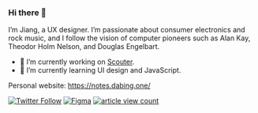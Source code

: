 ### Hi there 👋

I’m Jiang, a UX designer. I’m passionate about consumer electronics and rock music, and I follow the vision of computer pioneers such as Alan Kay, Theodor Holm Nelson, and Douglas Engelbart.

- 🔭 I’m currently working on [Scouter](https://github.com/draJiang/scouter-extension).
- 🌱 I’m currently learning UI design and JavaScript.

Personal website: https://notes.dabing.one/

[![Twitter Follow](https://img.shields.io/twitter/follow/arui_kisi?style=social)](https://twitter.com/arui_kisi) [![Figma](https://img.shields.io/badge/dynamic/json?logoColor=7E71F8&label=plugins&style=social&logo=figma&query=meta.length&url=https%3A%2F%2Fwww.figma.com%2Fapi%2Fplugins%2Fprofile%2F923515618965061354%3F)](https://www.figma.com/@jiangzilong) [![article view count](https://img.shields.io/badge/dynamic/json?color=red&style=social&logo=data:image/png;base64,iVBORw0KGgoAAAANSUhEUgAAAGAAAABgCAYAAADimHc4AAAF0klEQVR4nO1dvW7jOBD2I7gkh426pHS127pIeiN5AdsvsH4CIw8gwL1dpHaV0mWqu1aNLCrAAkbWwAKBYTiCcTBwgMEr/HN7e5aoH5JDS/qAAVIEtvV9nBlySI4ajRo1atSoIYPnOM05Y605Y60AoBMAdDhhXU5Y9/A3aXNC2nPGWti/9erhOU4zAOiElI04pa8hBS%20ksOEURAZbhBReQspGnLCu5zhN7OeyFp7jNDkh7TmBp5CCl5HojKKwUQDQwX5mK8AJaYeUjXKMbiV28A7SxubBKE6jXfNIzygEeJywLjY3WvFvXLeH%20MoIYduITyNEKfKE5zjNw0wGn9RcBvDMCXGwecyF46hHSa6q7eq8IaB0UBbyzyJQOsDmVYqrDzkSCym8YHMciwP58IJNkgERPOtW1XPGWpzCApscgyJsrKk5Hef2pYr3qQ17FT1nrFVZ8o%20G5gme4zR5hcJOnIUUNsbXClVJuBlE8IwKUOapZgERzExRA0oH2A9rq2lfrFV6xpNWBF1li2Pcr8mXmLakXMf9TCKozQeckDb2Q%20m0t5tbsbi7F8teX6xcV3xOp%20Lnt0Ghz1QWig7zffqKTZJqoj%20GQ7EeT8TO98U%20isQlFBEhpLBRIgAnrItNnG6i47CdzYr9FhXbmzZvJaoiWpcAhb0gAOhgk2yC6DjsfL/47y/iBaZjPxbRcViPJ4WfKbcXHGv8lSD6EvZRJN4fHtU8c56y9ZzAk0rS3x8excp1rSP6Ena%20L5a9vrpBB/CciXzVpebtbIbNaSz2USR2vi8%20p1PxMRyKxd29co/PHIZUJt9lr4/N8f9wGuGLu3vxdnOrnPDLYShDMuYAz6q%20%20HM6NUruPorE3z9%20JP6PiuSawwvSlyeuIfz8GjpWriveHx7PI3pxd2%20jAOnCECfEUfnFqgTY%20f5/iE76ThsF4BREqiqp6sXXejxRIkAW0mwVINWGjcr4f4mMU%20jYzmZi5brnZKiStO9fvlopQKo8oGuz/URy3KxDJWmyz1q5LooAnNJXuQcgHTWpggCpEjHOyKiGAJyCSDxXqrP%20Y5MAH8MhmgCJdSHMrUeVAsgSei1ApQVIKElgbj%20qFOD94dFaARLXArUAtQDVFgBzD7gqAiTmgLIIINuDQPWApANbZZkFyQTAXIjJBFBairZVgM/pFE2AxHXAcS%2049AIUPvFWTAAnVoBGoxzFuLebWysFSFmMwzmIq7qGn3T0RcmJt3wCyO%20SYd0DUC3AzvdjP2sfRSgCpDofhLUYUy2AbCtUx/kfmc0JPEkFwErEqgX4%20W2Q%20Hkoa4G0V5c4QiJWLYAsEZsOQ5lOx2HkAR0b6bIjMUWvIWUUIP3BLIyShA4BZGHIpBdkvjNm%20kqqDgFkYciUF4QUNpl7DJkOQ7rO8sjOpprwglzXVk1v0OsSII0X6C7O5b6yyg3OhmQCFLkwsXJdqQjfv3zV9WyLXOQ3GmYXZUkC7KOoEEFvN7fSI%20u6KqSpFl82eEFSqFARImQV0qIix43%20wg3%20THlBnADb2UzZLRbZukD16rjw6DftBb/OWPZRJNbjifIrRH/98WesAIqnpMVH/1kAg1uVy15fLHt9rXe3lr2%20WI8nYjubie1sJtbjiborqUdT3jeo7hGX3rS0L8Pcrrwm09rUtex9g5SY7hdA1E374i2kbKSV/BPqfHDBAJ6NNvW2uY%20QaUPpqF53UTyTj9dJHfNKkw0WUtigv96kqjOjQ39QS155VbU29laM/N9xzAmlT8yHl71Z/Gqrck9R6at174%205BNXtzmywkLLRVZB/QlmSs1XJNis8x2mq7r5i1uir1fE%20LY7esMAnNLUtrnbUJ%20FYyLNWiJDCJqB0cFWxPg8sFGJRCeJ/RwDQwcoRIYVNSOFlzlircsRfwkkMnSvqE%20mcsG5NegI4IU5A6eDgHfnurB3J9kIKL3MCT9a8%20/GawQlpBwCdAKDDCesGlA7OBtDhhLTrkFKjRo0aqfEPTet8XSy2Km4AAAAASUVORK5CYII=&label=article%20view%20count&query=data.article_view_count&url=https%3A%2F%2Fsspai.com%2Fapi%2Fv1%2Fuser%2Fslug%2Finfo%2Fget%3Fslug%3Djiangzilong)](https://sspai.com/u/jiangzilong/posts)

<!--
**draJiang/draJiang** is a ✨ _special_ ✨ repository because its `README.md` (this file) appears on your GitHub profile.

Here are some ideas to get you started:

- 🔭 I’m currently working on ...
- 🌱 I’m currently learning ...
- 👯 I’m looking to collaborate on ...
- 🤔 I’m looking for help with ...
- 💬 Ask me about ...
- 📫 How to reach me: ...
- 😄 Pronouns: ...
- ⚡ Fun fact: ...
-->
